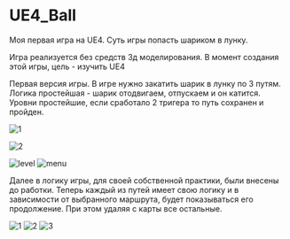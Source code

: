 # UE4_Ball
Моя первая игра на UE4. Суть игры попасть шариком в лунку.

Игра реализуется без средств 3д моделирования. В момент создания этой игры, цель - изучить UE4

Первая версия игры.
В игре нужно закатить шарик в лунку по 3 путям.
Логика простейшая - шарик отодвигаем, отпускаем и он катится.
Уровни простейшие, если сработало 2 тригера то путь сохранен и пройден.

![1](https://user-images.githubusercontent.com/11897341/29251963-7d07af00-8067-11e7-8755-d13556a1a1ac.png)

![2](https://user-images.githubusercontent.com/11897341/29251968-83e01bc8-8067-11e7-9f89-3807313c3c75.png)



![level](https://user-images.githubusercontent.com/11897341/29252006-223af0c2-8068-11e7-8ec9-6eebf6f4d6da.png)
![menu](https://user-images.githubusercontent.com/11897341/29252007-223fe3ca-8068-11e7-8503-322c4e79825f.png)


Далее в логику игры, для своей собственной практики, были внесены до работки. Теперь каждый из путей имеет свою логику и в зависимости от выбранного маршрута, будет показываться его продолжение. При этом удаляя с карты все остальные.

![1](https://user-images.githubusercontent.com/11897341/29252040-cd35e4dc-8068-11e7-9887-c6fe355f95b6.png)
![2](https://user-images.githubusercontent.com/11897341/29252039-cd357182-8068-11e7-8f1a-a64add187342.png)
![3](https://user-images.githubusercontent.com/11897341/29252038-cd355008-8068-11e7-840b-3ee1b49f7da8.png)

